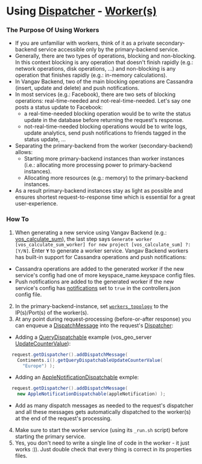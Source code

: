 # Using [Dispatcher](https://github.com/vangav/vos_backend/blob/master/src/com/vangav/backend/dispatcher/Dispatcher.java) - [Worker(s)](https://github.com/vangav/vos_backend/blob/master/src/com/vangav/backend/dispatcher/worker/ParentWorkerHandler.java)

### The Purpose Of Using Workers

+ If you are unfamiliar with workers, think of it as a private secondary-backend service accessible only by the primary-backend service.
+ Generally, there are two types of operations, blocking and non-blocking. In this context blocking is any operation that doesn't finish rapidly (e.g.: network operations, disk operations, ...) and non-blocking is any operation that finishes rapidly (e.g.: in-memory calculations).
+ In Vangav Backend, two of the main blocking operations are Cassandra (insert, update and delete) and push notifications.
+ In most services (e.g.: Facebook), there are two sets of blocking operations: real-time-needed and not-real-time-needed. Let's say one posts a status update to Facebook:
  + a real-time-needed blocking operation would be to write the status update in the database before returning the request's response.
  + not-real-time-needed blocking operations would be to write logs, update analytics, send push notifications to friends tagged in the status update, ...
+ Separating the primary-backend from the worker (secondary-backend) allows:
  + Starting more primary-backend instances than worker instances (i.e.: allocating more processing power to primary-backend instances).
  + Allocating more resources (e.g.: memory) to the primary-backend instances.
+ As a result primary-backend instances stay as light as possible and ensures shortest request-to-response time which is essential for a great user-experience.

### How To

1. When generating a new service using Vangav Backend (e.g.: [vos_calculate_sum](https://github.com/vangav/vos_backend#generate-a-new-service)), the last step says `Generate worker [vos_calculate_sum_worker] for new project [vos_calculate_sum] ?: [Y/N]`. Enter **`Y`** to generate a worker service. Vangav Backend workers has built-in support for Cassandra operations and push notifications:
  + Cassandra operations are added to the generated worker if the new service's config had one of more keyspace_name.keyspace config files.
  + Push notifications are added to the generated worker if the new service's config has [notifications](https://github.com/vangav/vos_calculate_sum/blob/master/generator_config/controllers.json#L10) set to `true` in the controllers.json config file.
2. In the primary-backend-instance, set [`workers_topology`](https://github.com/vangav/vos_backend/blob/master/prop/dispatcher_properties.prop#L9) to the IP(s)/Port(s) of the worker(s).
3. At any point during request-processing (before-or-after response) you can enqueue a [DispatchMessage](https://github.com/vangav/vos_backend/blob/master/src/com/vangav/backend/dispatcher/DispatchMessage.java) into the request's [Dispatcher](https://github.com/vangav/vos_backend/blob/master/src/com/vangav/backend/play_framework/request/Request.java#L191):
  + Adding a [QueryDispatchable](https://github.com/vangav/vos_backend/blob/master/src/com/vangav/backend/cassandra/keyspaces/dispatch_message/QueryDispatchable.java) example (vos_geo_server [UpdateCounterValue](https://github.com/vangav/vos_geo_server/blob/master/app/com/vangav/vos_geo_server/cassandra_keyspaces/gs_top/Continents.java#L202)):
  ```java
    request.getDispatcher().addDispatchMessage(
      Continents.i().getQueryDispatchableUpdateCounterValue(
        "Europe") );
  ```
  + Adding an [AppleNotificationDispatchable](https://github.com/vangav/vos_backend/blob/master/src/com/vangav/backend/push_notifications/apple/dispatch_message/AppleNotificationDispatchable.java) exmple:
  ```java
    request.getDispatcher().addDispatchMessage(
      new AppleNotificationDispatchable(appleNotification) );
  ```
  + Add as many dispatch messages as needed to the request's dispatcher and all these messages gets automatically dispatched to the worker(s) at the end of the request's processing.
4. Make sure to start the worker service (using its `_run.sh` script) before starting the primary service.
5. Yes, you don't need to write a single line of code in the worker - it just works :)). Just double check that every thing is correct in its properties files.
